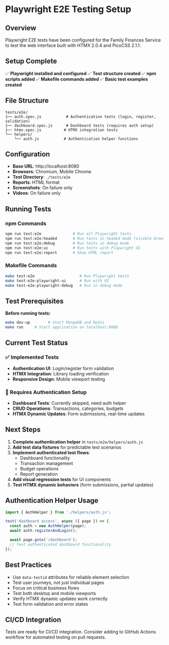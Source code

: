 # Playwright E2E Testing Setup

## Overview

Playwright E2E tests have been configured for the Family Finances Service to test the web interface built with HTMX 2.0.4 and PicoCSS 2.1.1.

## Setup Complete

✅ **Playwright installed and configured**
✅ **Test structure created**
✅ **npm scripts added**
✅ **Makefile commands added**
✅ **Basic test examples created**

## File Structure

```
tests/e2e/
├── auth.spec.js           # Authentication tests (login, register, validation)
├── dashboard.spec.js      # Dashboard tests (requires auth setup)
├── htmx.spec.js          # HTMX integration tests
└── helpers/
    └── auth.js           # Authentication helper functions
```

## Configuration

- **Base URL**: http://localhost:8080
- **Browsers**: Chromium, Mobile Chrome
- **Test Directory**: `./tests/e2e`
- **Reports**: HTML format
- **Screenshots**: On failure only
- **Videos**: On failure only

## Running Tests

### npm Commands
```bash
npm run test:e2e              # Run all Playwright tests
npm run test:e2e:headed       # Run tests in headed mode (visible browser)
npm run test:e2e:debug        # Run tests in debug mode
npm run test:e2e:ui           # Run tests with Playwright UI
npm run test:e2e:report       # Show HTML report
```

### Makefile Commands
```bash
make test-e2e                    # Run Playwright tests
make test-e2e-playwright-ui      # Run with UI
make test-e2e-playwright-debug   # Run in debug mode
```

## Test Prerequisites

**Before running tests:**
```bash
make dev-up        # Start MongoDB and Redis
make run     # Start application on localhost:8080
```

## Current Test Status

### ✅ Implemented Tests
- **Authentication UI**: Login/register form validation
- **HTMX Integration**: Library loading verification
- **Responsive Design**: Mobile viewport testing

### 🚧 Requires Authentication Setup
- **Dashboard Tests**: Currently skipped, need auth helper
- **CRUD Operations**: Transactions, categories, budgets
- **HTMX Dynamic Updates**: Form submissions, real-time updates

## Next Steps

1. **Complete authentication helper** in `tests/e2e/helpers/auth.js`
2. **Add test data fixtures** for predictable test scenarios
3. **Implement authenticated test flows**:
   - Dashboard functionality
   - Transaction management
   - Budget operations
   - Report generation
4. **Add visual regression tests** for UI components
5. **Test HTMX dynamic behaviors** (form submissions, partial updates)

## Authentication Helper Usage

```javascript
import { AuthHelper } from './helpers/auth.js';

test('dashboard access', async ({ page }) => {
  const auth = new AuthHelper(page);
  await auth.registerAndLogin();

  await page.goto('/dashboard');
  // Test authenticated dashboard functionality
});
```

## Best Practices

- Use `data-testid` attributes for reliable element selection
- Test user journeys, not just individual pages
- Focus on critical business flows
- Test both desktop and mobile viewports
- Verify HTMX dynamic updates work correctly
- Test form validation and error states

## CI/CD Integration

Tests are ready for CI/CD integration. Consider adding to GitHub Actions workflow for automated testing on pull requests.
